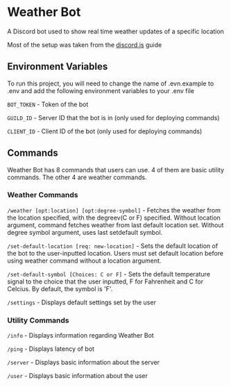 # Weather Bot

A Discord bot used to show real time weather updates of a specific location

Most of the setup was taken from the [discord.js](https://discordjs.guide/#before-you-begin) guide

## Environment Variables

To run this project, you will need to change the name of .evn.example to .env and add the following environment variables to your .env file

`BOT_TOKEN` - Token of the bot

`GUILD_ID` - Server ID that the bot is in (only used for deploying commands)

`CLIENT_ID` - Client ID of the bot (only used for deploying commands)

## Commands

Weather Bot has 8 commands that users can use. 4 of them are basic utility commands. The other 4 are weather commands.

### Weather Commands
`/weather [opt:location] [opt:degree-symbol]` - Fetches the weather from the location specified, with the degreev(C or F) specified. Without location argument, command fetches weather from last default location set. Without degree symbol argument, uses last setdefault symbol.

`/set-default-location [req: new-location]` - Sets the default location of the bot to the user-inputted location. Users must set default location before using weather command without a location argument.

`/set-default-symbol [Choices: C or F]` - Sets the default temperature signal to the choice that the user inputted, F for Fahrenheit and C for Celcius. By default, the symbol is 'F'.

`/settings` - Displays default settings set by the user

### Utility Commands
`/info` - Displays information regarding Weather Bot

`/ping` - Displays latency of bot

`/server` - Displays basic information about the server

`/user` - Displays basic information about the user

